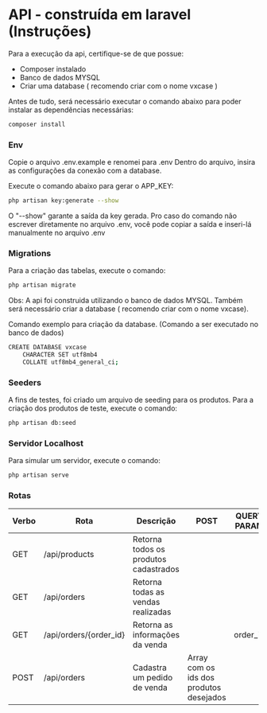 # API - construída em laravel (Instruções)

Para a execução da api, certifique-se de que possue:
* Composer instalado
* Banco de dados MYSQL
* Criar uma database ( recomendo criar com o nome vxcase )

Antes de tudo, será necessário executar o comando abaixo para poder instalar as dependências necessárias:
```sh
composer install
```

### Env

Copie o arquivo .env.example e renomei para .env
Dentro do arquivo, insira as configurações da conexão com a database.

Execute o comando abaixo para gerar o APP_KEY:
```sh
php artisan key:generate --show
```

O "--show" garante a saída da key gerada. Pro caso do comando não escrever diretamente no arquivo .env, você pode copiar a saída e inseri-lá manualmente no arquivo .env


### Migrations
Para a criação das tabelas, execute o comando:
```sh
php artisan migrate
```

Obs: A api foi construida utilizando o banco de dados MYSQL. Também será necessário criar a database ( recomendo criar com o nome vxcase).

Comando exemplo para criação da database. (Comando a ser executado no banco de dados)
```sh
CREATE DATABASE vxcase
	CHARACTER SET utf8mb4
	COLLATE utf8mb4_general_ci;
```



### Seeders
A fins de testes, foi criado um arquivo de seeding para os produtos.
Para a criação dos produtos de teste, execute o comando:
```sh
php artisan db:seed
```

### Servidor Localhost
Para simular um servidor, execute o comando:
```sh
php artisan serve
```



### Rotas

| Verbo  | Rota | Descrição | POST | QUERY PARAM |
| ------ | ------ | ------ | ------ | ------ |
| GET | /api/products | Retorna todos os produtos cadastrados | ||
| GET | /api/orders | Retorna todas as vendas realizadas |||
| GET | /api/orders/{order_id} | Retorna as informações da venda || order_id|
| POST | /api/orders | Cadastra um pedido de venda | Array com os ids dos produtos desejados|

